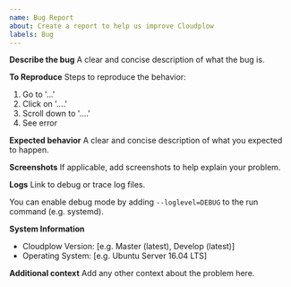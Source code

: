 ```yaml
---
name: Bug Report
about: Create a report to help us improve Cloudplow
labels: Bug
---
```


**Describe the bug**
A clear and concise description of what the bug is.

**To Reproduce**
Steps to reproduce the behavior:
1. Go to '...'
2. Click on '....'
3. Scroll down to '....'
4. See error

**Expected behavior**
A clear and concise description of what you expected to happen.

**Screenshots**
If applicable, add screenshots to help explain your problem.

**Logs**
Link to debug or trace log files.

You can enable debug mode by adding `--loglevel=DEBUG` to the run command (e.g. systemd).

**System Information**

 - Cloudplow Version: [e.g. Master (latest), Develop (latest)]
 - Operating System: [e.g. Ubuntu Server 16.04 LTS]

**Additional context**
Add any other context about the problem here.
